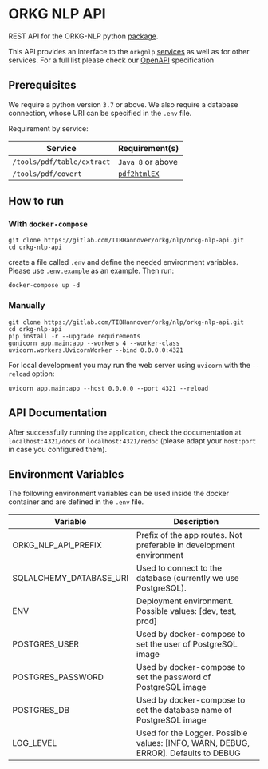 # ORKG NLP API

REST API for the ORKG-NLP python [package](https://orkg-nlp-pypi.readthedocs.io/en/latest/).

This API provides an interface to the `orkgnlp`
[services](https://orkg-nlp-pypi.readthedocs.io/en/latest/services/services.html)
as well as for other services. For a full list please check our
[OpenAPI](https://gitlab.com/TIBHannover/orkg/nlp/orkg-nlp-api/-/blob/1-migrate-nlp-services-convert-pdf/openapi.json) specification

## Prerequisites

We require a python version `3.7` or above.
We also require a database connection, whose URI can be specified in the ``.env`` file. 

Requirement by service:

| Service                    | Requirement(s)    |
|----------------------------|-------------------|
| `/tools/pdf/table/extract` | `Java 8` or above |
| `/tools/pdf/covert`        | [`pdf2htmlEX`](https://github.com/pdf2htmlEX/pdf2htmlEX) |

## How to run

### With ``docker-compose``

```commandline
git clone https://gitlab.com/TIBHannover/orkg/nlp/orkg-nlp-api.git
cd orkg-nlp-api
```

create a file called `.env` and define the needed environment variables.
Please use `.env.example` as an example. Then run:

```commandline
docker-compose up -d
```

### Manually
```commandline
git clone https://gitlab.com/TIBHannover/orkg/nlp/orkg-nlp-api.git
cd orkg-nlp-api
pip install -r --upgrade requirements
gunicorn app.main:app --workers 4 --worker-class uvicorn.workers.UvicornWorker --bind 0.0.0.0:4321
```
For local development you may run the web server using ``uvicorn`` with the ``--reload`` option:

```commandline
uvicorn app.main:app --host 0.0.0.0 --port 4321 --reload
```

## API Documentation
After successfully running the application, check the documentation at `localhost:4321/docs`
or `localhost:4321/redoc` (please adapt your `host:port` in case you configured them).


## Environment Variables
The following environment variables can be used inside the docker container
and are defined in the `.env` file.

| Variable                | Description                                                                         |
|-------------------------|-------------------------------------------------------------------------------------|
| ORKG_NLP_API_PREFIX     | Prefix of the app routes. Not preferable in development environment                 |
| SQLALCHEMY_DATABASE_URI | Used to connect to the database (currently we use PostgreSQL).                      |
| ENV                     | Deployment environment. Possible values: [dev, test, prod]                          |
| POSTGRES_USER           | Used by docker-compose to set the user of PostgreSQL image                          |                                                                     |
| POSTGRES_PASSWORD       | Used by docker-compose to set the password of PostgreSQL image                      |                                                                    |
| POSTGRES_DB             | Used by docker-compose to set the database name of PostgreSQL image                 |
| LOG_LEVEL               | Used for the Logger. Possible values: [INFO, WARN, DEBUG, ERROR]. Defaults to DEBUG |